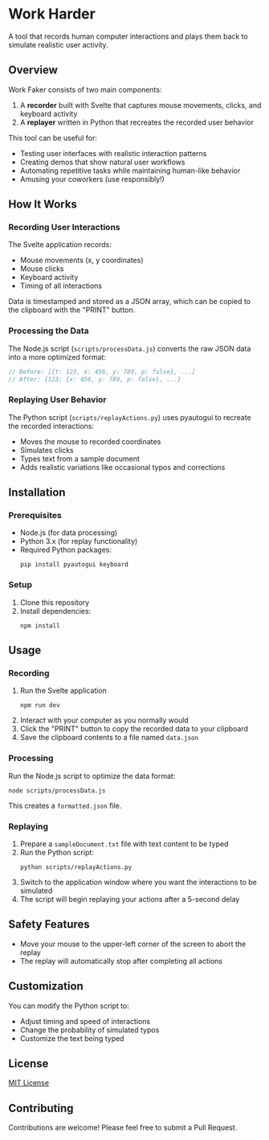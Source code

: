 # Work Harder

A tool that records human computer interactions and plays them back to simulate realistic user activity.

## Overview

Work Faker consists of two main components:

1. A **recorder** built with Svelte that captures mouse movements, clicks, and keyboard activity
2. A **replayer** written in Python that recreates the recorded user behavior

This tool can be useful for:

- Testing user interfaces with realistic interaction patterns
- Creating demos that show natural user workflows
- Automating repetitive tasks while maintaining human-like behavior
- Amusing your coworkers (use responsibly!)

## How It Works

### Recording User Interactions

The Svelte application records:

- Mouse movements (x, y coordinates)
- Mouse clicks
- Keyboard activity
- Timing of all interactions

Data is timestamped and stored as a JSON array, which can be copied to the clipboard with the "PRINT" button.

### Processing the Data

The Node.js script (`scripts/processData.js`) converts the raw JSON data into a more optimized format:

```javascript
// Before: [{t: 123, x: 456, y: 789, p: false}, ...]
// After: {123: {x: 456, y: 789, p: false}, ...}
```

### Replaying User Behavior

The Python script (`scripts/replayActions.py`) uses pyautogui to recreate the recorded interactions:

- Moves the mouse to recorded coordinates
- Simulates clicks
- Types text from a sample document
- Adds realistic variations like occasional typos and corrections

## Installation

### Prerequisites

- Node.js (for data processing)
- Python 3.x (for replay functionality)
- Required Python packages:
  ```
  pip install pyautogui keyboard
  ```

### Setup

1. Clone this repository
2. Install dependencies:
   ```
   npm install
   ```

## Usage

### Recording

1. Run the Svelte application
   ```
   npm run dev
   ```
2. Interact with your computer as you normally would
3. Click the "PRINT" button to copy the recorded data to your clipboard
4. Save the clipboard contents to a file named `data.json`

### Processing

Run the Node.js script to optimize the data format:

```
node scripts/processData.js
```

This creates a `formatted.json` file.

### Replaying

1. Prepare a `sampleDocument.txt` file with text content to be typed
2. Run the Python script:
   ```
   python scripts/replayActions.py
   ```
3. Switch to the application window where you want the interactions to be simulated
4. The script will begin replaying your actions after a 5-second delay

## Safety Features

- Move your mouse to the upper-left corner of the screen to abort the replay
- The replay will automatically stop after completing all actions

## Customization

You can modify the Python script to:

- Adjust timing and speed of interactions
- Change the probability of simulated typos
- Customize the text being typed

## License

[MIT License](LICENSE)

## Contributing

Contributions are welcome! Please feel free to submit a Pull Request.
